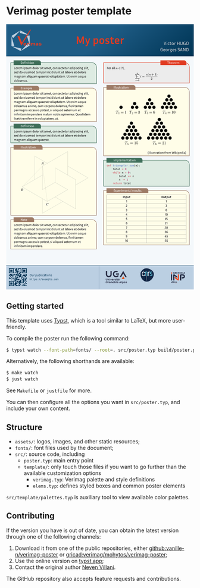 # Verimag poster template

![](build/cover.png)

## Getting started

This template uses [Typst](https://typst.app/), which is a tool similar to LaTeX,
but more user-friendly.

To compile the poster run the following command:
```sh
$ typst watch --font-path=fonts/ --root=. src/poster.typ build/poster.pdf
```

Alternatively, the following shorthands are available:
```sh
$ make watch
$ just watch
```

See `Makefile` or `justfile` for more.

You can then configure all the options you want in `src/poster.typ`,
and include your own content.

## Structure

- `assets/`: logos, images, and other static resources;
- `fonts/`: font files used by the document;
- `src/`: source code, including
  - `poster.typ`: main entry point
  - `template/`: only touch those files if you want to go further than the available customization options
    - `verimag.typ`: Verimag palette and style definitions
    - `elems.typ`: defines styled boxes and common poster elements

`src/template/palettes.typ` is auxiliary tool to view available color palettes.

## Contributing

If the version you have is out of date, you can obtain the latest version
through one of the following channels:
1. Download it from one of the public repositories,
  either [github:vanille-n/verimag-poster](https://github.com/Vanille-N/verimag-poster)
  or [gricad:verimag/mohytos/verimag-poster](https://gricad-gitlab.univ-grenoble-alpes.fr/verimag/mohytos/verimag-poster);
2. Use the online version on [typst.app](https://typst.app/project/rZQdVx5NTTeBiLuCcmBT8z);
3. Contact the original author [Neven Villani](mailto:neven.villani@crans.org).

The GitHub repository also accepts feature requests and contributions.

